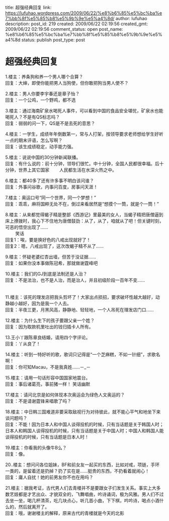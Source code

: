 title: 超强经典回复
link: https://lufuhao.wordpress.com/2009/06/22/%e8%b6%85%e5%bc%ba%e7%bb%8f%e5%85%b8%e5%9b%9e%e5%a4%8d/
author: lufuhao
description: 
post_id: 219
created: 2009/06/22 02:19:56
created_gmt: 2009/06/22 02:19:56
comment_status: open
post_name: %e8%b6%85%e5%bc%ba%e7%bb%8f%e5%85%b8%e5%9b%9e%e5%a4%8d
status: publish
post_type: post

# 超强经典回复

1.楼主：养条狗和养一个男人哪个合算？  
回复：大婶，即使你能把男人当狗使，但你敢把狗当男人使不？ 

2.楼主：男人你要李宇春还是章子怡？  
回复：一个公鸡，一个野鸡，都不选 

3.楼主：通过海南矿泉水喝死人事件，可以看到中国的食品安全堪忧，矿泉水也能喝死人？不是有QS标志吗？ 　　  
回复：弱弱的问一下，QS是不是去死的意思？ 

4.楼主：一学生，成绩年年倒数第一，常与人打架，按领导要求老师想给学生好听一点的期末评语，怎么写啊？  
回复：该生成绩稳定，动手能力强。 

5.楼主：说说中国的30分钟新闻联播。   
回复：有什么说的：前十分钟，领导们很忙。中十分钟，全国人民都很幸福。后十分钟，世界上其它国家 　　人民都生活在水深火热之中。 

6.楼主：都40多了还有许多事不明白该问谁？  
回复：外事问谷歌，内事问百度，房事问天涯！ 

7.楼主：奥运口号“同一个世界，同一个梦想！” 　　  
回复：乖乖，麻将国粹无处不在，倒过来看居然是“想摸个一筒，就是个一筒！” 

8.楼主：从来都觉得蝎子精是整部《西游记》里最美的女人，当蝎子精把唐僧逼到床上撩拨时，我心下不住地为唐僧鼓劲：从了，从了，咱就从了吧！但关键时刻，可恶的悟空出现了……   
　　 笑话   
回复1：唉，要是换好色的八戒出现就好了！  
回复2：嗯，八戒出现了，这次改蝎子精不从了…… 　　 　　 　　 

9.楼主：怀疑老婆红杏出墙，但苦于没证据…… 　　  
回复：如果你没本事做陈冠希，那就做谢霆峰吧 

10.楼主：我们的GJ到底是法制还是人治？ 　　  
回复：不是法治，也不是人治，而是治人，并且初级阶段一百年不变…… 　　 　　 

11.楼主：该死的理发店把我头剪坏了！大家出点损招，要求破坏性越大越好，动静越小越好，因为是我一个人去。  
回复：半夜三更，月黑风高，静静地、轻轻地，一个人吊死在理发店门口…… 

12.楼主：为什么生下的孩子要跟父亲一个姓？  
回复：因为取款机里吐出的钱归插卡人所有。 

13.王小丫跟陈章良结婚，请用四个字评论。  
回复：丫从良了！ 

14.楼主：听到一特好听的歌，歌词只记得是“一个芝麻糕，不如一针细”，求歌名啊！  
回复：你可知Macau，不是我真姓……－_－ 　　 　　 

15.楼主：请用一句话形容中国国家地震台。  
回复：事后诸葛亮，事前猪一样！ 笑话幽默 

17.楼主：请问北京是如何体现本次奥运会为绿色人文奥运的？  
回复：不是请谢霆锋来唱歌了吗？ 

18.楼主：中日韩三国难道非要采取敌视行为对待彼此，就不能心平气和地坐下来谈问题吗？  
回复：不能！因为日本人和中国人谈得投机的时候，只有当话题是关于韩国人时；日本人和韩国人谈得投机的时候，只有当话题是关于中国人时；中国人和韩国人能谈得投机的时候，只有当话题是日本人时！ 

19.楼主：你看我的头像牛B么？  
回复：像。 

20..楼主：想问问各位姐妹，BF和前女友一起买的东西，比如对戒，项链，手环一类的，是留着还是扔掉？扔了实在是……挺贵的东西，不扔看着就闹心！  
回复：庸人自扰！她的前男友你不也在用吗？ 

21.楼主：据我考证，古代男人们去青楼并不是要跟女子们发生关系。事实上大多数艺妓都是才艺出众、才貌双全的，飞舞唱曲，吟诗诵词，极为风雅。男人们不过去坐一坐，喝几杯清茶，吃几块点心，听几首小曲，下下棋，吟吟诗，喝点小酒什么的，然后就离开了。   
回复：哦，谢谢楼主的解释，原来古代的青楼就是今天的北影